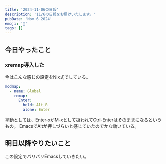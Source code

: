 ```yaml
---
title: '2024-11-06の日報'
description: '11/6の日報をお届けいたします。'
pubDate: 'Nov 6 2024'
emoji: '🦊'
tags: []
---
```


## 今日やったこと

### xremap導入した

今はこんな感じの設定をNix式でしている。

```yaml
modmap:
  - name: Global
    remap:
      Enter:
        held: Alt_R
        alone: Enter
```

挙動としては、Enter-xがM-xとして扱われてCtrl-Enterはそのままになるというもの。
EmacsでAltが押しづらいと感じていたのでかな効いている。

## 明日以降やりたいこと

この設定でバリバリEmacsしていきたい。

